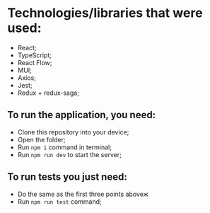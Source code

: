 # Technologies/libraries that were used:

* React;
* TypeScript;
* React Flow;
* MUI;
* Axios;
* Jest;
* Redux + redux-saga;

## To run the application, you need:

- Clone this repository into your device;
- Open the folder;
- Run `npm i` command in terminal;
- Run `npm run dev` to start the server;

## To run tests you just need:
- Do the same as the first three points aboveж
- Run `npm run test` command;
